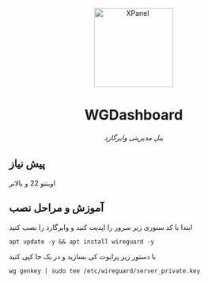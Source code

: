 <p align="center">
<picture>
<img width="160" height="160"  alt="XPanel" src="https://github.com/iPmartNetwork/iPmart-SSH/blob/main/images/logo.png">
</picture>
  </p> 
<p align="center">
<h1 align="center"/>WGDashboard</h1>
<h6 align="center"> پنل مدیریتی وایرگارد <h6>
</p>


## پیش نیاز

اوبنتو 22 و بالاتر

## آموزش و مراحل نصب


ابتدا با کد ستوری زیر سرور را اپدیت کنید و وایرگارد را نصب کنید 
```
apt update -y && apt install wireguard -y
```

با دستور زیر پرایوت کی بسازید و در یک جا کپی کنید

```
wg genkey | sudo tee /etc/wireguard/server_private.key
```
